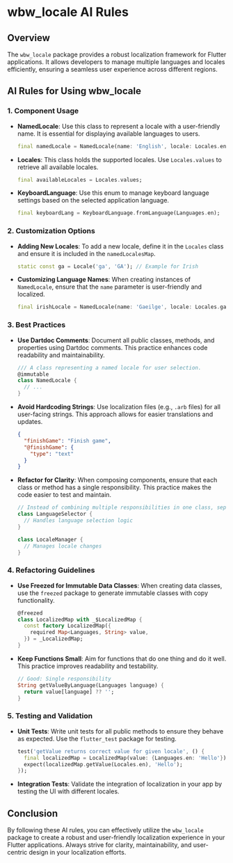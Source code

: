 # wbw_locale AI Rules

## Overview

The `wbw_locale` package provides a robust localization framework for Flutter applications. It allows developers to manage multiple languages and locales efficiently, ensuring a seamless user experience across different regions.

## AI Rules for Using wbw_locale

### 1. **Component Usage**

- **NamedLocale**: Use this class to represent a locale with a user-friendly name. It is essential for displaying available languages to users.

  ```dart
  final namedLocale = NamedLocale(name: 'English', locale: Locales.en);
  ```

- **Locales**: This class holds the supported locales. Use `Locales.values` to retrieve all available locales.

  ```dart
  final availableLocales = Locales.values;
  ```

- **KeyboardLanguage**: Use this enum to manage keyboard language settings based on the selected application language.

  ```dart
  final keyboardLang = KeyboardLanguage.fromLanguage(Languages.en);
  ```

### 2. **Customization Options**

- **Adding New Locales**: To add a new locale, define it in the `Locales` class and ensure it is included in the `namedLocalesMap`.

  ```dart
  static const ga = Locale('ga', 'GA'); // Example for Irish
  ```

- **Customizing Language Names**: When creating instances of `NamedLocale`, ensure that the `name` parameter is user-friendly and localized.

  ```dart
  final irishLocale = NamedLocale(name: 'Gaeilge', locale: Locales.ga);
  ```

### 3. **Best Practices**

- **Use Dartdoc Comments**: Document all public classes, methods, and properties using Dartdoc comments. This practice enhances code readability and maintainability.

  ```dart
  /// A class representing a named locale for user selection.
  @immutable
  class NamedLocale {
    // ...
  }
  ```

- **Avoid Hardcoding Strings**: Use localization files (e.g., `.arb` files) for all user-facing strings. This approach allows for easier translations and updates.

  ```json
  {
    "finishGame": "Finish game",
    "@finishGame": {
      "type": "text"
    }
  }
  ```

- **Refactor for Clarity**: When composing components, ensure that each class or method has a single responsibility. This practice makes the code easier to test and maintain.

  ```dart
  // Instead of combining multiple responsibilities in one class, separate them:
  class LanguageSelector {
    // Handles language selection logic
  }

  class LocaleManager {
    // Manages locale changes
  }
  ```

### 4. **Refactoring Guidelines**

- **Use Freezed for Immutable Data Classes**: When creating data classes, use the `freezed` package to generate immutable classes with copy functionality.

  ```dart
  @freezed
  class LocalizedMap with _$LocalizedMap {
    const factory LocalizedMap({
      required Map<Languages, String> value,
    }) = _LocalizedMap;
  }
  ```

- **Keep Functions Small**: Aim for functions that do one thing and do it well. This practice improves readability and testability.

  ```dart
  // Good: Single responsibility
  String getValueByLanguage(Languages language) {
    return value[language] ?? '';
  }
  ```

### 5. **Testing and Validation**

- **Unit Tests**: Write unit tests for all public methods to ensure they behave as expected. Use the `flutter_test` package for testing.

  ```dart
  test('getValue returns correct value for given locale', () {
    final localizedMap = LocalizedMap(value: {Languages.en: 'Hello'});
    expect(localizedMap.getValue(Locales.en), 'Hello');
  });
  ```

- **Integration Tests**: Validate the integration of localization in your app by testing the UI with different locales.

## Conclusion

By following these AI rules, you can effectively utilize the `wbw_locale` package to create a robust and user-friendly localization experience in your Flutter applications. Always strive for clarity, maintainability, and user-centric design in your localization efforts.
